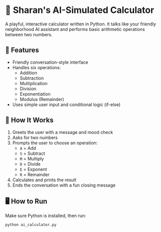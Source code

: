 # 🤖 Sharan's AI-Simulated Calculator

A playful, interactive calculator written in Python. It talks like your friendly neighborhood AI assistant and performs basic arithmetic operations between two numbers.

## 💬 Features

- Friendly conversation-style interface
- Handles six operations:
  - Addition
  - Subtraction
  - Multiplication
  - Division
  - Exponentiation
  - Modulus (Remainder)
- Uses simple user input and conditional logic (if-else)

## 🧠 How It Works

1. Greets the user with a message and mood check
2. Asks for two numbers
3. Prompts the user to choose an operation:
   - `A` = Add
   - `S` = Subtract
   - `M` = Multiply
   - `D` = Divide
   - `E` = Exponent
   - `R` = Remainder
4. Calculates and prints the result
5. Ends the conversation with a fun closing message

## 🖥️ How to Run

Make sure Python is installed, then run:

```bash
python ai_calculator.py
